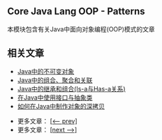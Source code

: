 ## Core Java Lang OOP - Patterns

本模块包含有关Java中面向对象编程(OOP)模式的文章

## 相关文章

+ [Java中的不可变对象](docs/Java中的不可变对象.md)
+ [Java中的组合、聚合和关联](docs/Java中的组合-聚合和关联.md)
+ [Java中的继承和组合(Is-a与Has-a关系)](docs/Java中的继承和组合(Is-a与Has-a关系).md)
+ [在Java中使用接口与抽象类](docs/在Java中使用接口与抽象类.md)
+ [如何在Java中制作对象的深拷贝](docs/如何在Java中制作对象的深拷贝.md)

- 更多文章： [[<-- prev]](../java-lang-oop-others/README.md)
- 更多文章： [[next -->]](../java-lang-oop-types-1/README.md)